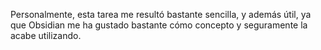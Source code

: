 Personalmente, esta tarea me resultó bastante sencilla, y además útil, ya que Obsidian me ha gustado bastante cómo concepto y seguramente la acabe utilizando.
